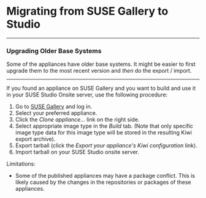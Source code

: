 # Migrating from SUSE Gallery to Studio

---
### Upgrading Older Base Systems

Some of the appliances have older base systems. It might be easier to first upgrade
them to the most recent version and *then* do the export / import.

---

If you found an appliance on SUSE Gallery and you want to build and use it
in your SUSE Studio Onsite server, use the following procedure:

1. Go to [SUSE Gallery](http://susestudio.com/browse) and log in.
2. Select your preferred appliance.
3. Click the _Clone appliance..._ link on the right side.
4. Select appropriate image type in the _Build_ tab. (Note that only specific image type data for this image type will be stored in the resulting Kiwi export archive).
5. Export tarball (click the _Export your appliance's Kiwi configuration_ link).
6. Import tarball on your SUSE Studio onsite server.


Limitations:

* Some of the published appliances may have a package conflict. 
This is likely caused by the changes in the repositories or packages of these
appliances.
